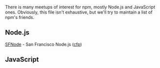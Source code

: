 There is many meetups of interest for npm, mostly Node.js and JavaScript ones. Obviously, this file isn't exhaustive, but we'll try to maintain a list of npm's friends.

## Node.js

[SFNode](http://www.meetup.com/sfnode/) - San Francisco Node.js ([cfp](https://github.com/sfnode/sfnode))

## JavaScript
